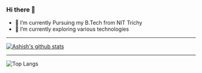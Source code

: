 ### Hi there 👋

- 🔭 I’m currently Pursuing my B.Tech from NIT Trichy
- 🌱 I’m currently exploring various technologies

---
[![Ashish's github stats](https://github-readme-stats.vercel.app/api?username=ashish1025)](https://github.com/ashish1025/github-readme-stats)

---
![Top Langs](https://github-readme-stats.vercel.app/api/top-langs/?username=ashish1025&theme=tokyonight)
